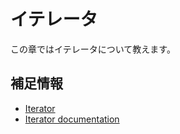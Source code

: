 # イテレータ

この章ではイテレータについて教えます。

## 補足情報

- [Iterator](https://doc.rust-jp.rs/book-ja/ch13-02-iterators.html)
- [Iterator documentation](https://doc.rust-lang.org/stable/std/iter/)
